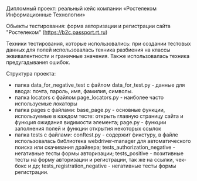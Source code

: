 Дипломный проект: реальный кейс компании «Ростелеком Информационные Технологии»

Обьекты тестирования: форма авторизации и регистрации сайта "Ростелеком" (https://b2c.passport.rt.ru)

Техники тестирования, которые использовались:
при создании тестовых данных для полей использовалась техника разбиения на классы эквивалентности и граничные значения. Также использовалась техника предугадывания ошибок.

Структура проекта:
- папка data_for_negative_test с файлом data_for_test.py -  данные для ввода: почта, пароль, имя, фамилия, символы.
- папка locators с файлом page_locators.py - наиболее часто используемые локаторы
- папка pages с файлами: base_page.py - основные функции, используемые в каждом тесте: открыть главную страницу сайта и функция ожидания видимости элемента; page.py - функции заполнения полей и функции открытия некоторых ссылок
- папка tests с файлами: conftest.py - содержит фикстуру, в файле использовалась библиотека webdriver-manager для автоматического поиска или скачивания драйвера; tests_authorization_negative - негативные тесты формы авторизации; tests_positive - позитивные тесты на форму авторизации и регистрации, так же на ссылки, чек-бокс и др; tests_registration_negative - негативные тесты формы регистрации.
